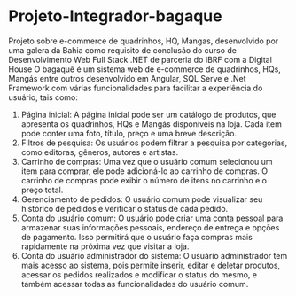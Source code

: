 # Projeto-Integrador-bagaque
Projeto sobre e-commerce  de quadrinhos, HQ, Mangas, desenvolvido por uma galera da Bahia como requisito de conclusão do curso de Desenvolvimento Web Full Stack .NET  de parceria do IBRF com a Digital House
O bagaquê é um sistema web de e-commerce de quadrinhos, HQs,  Mangás  entre outros desenvolvido em Angular, SQL Serve e .Net Framework  com várias funcionalidades para facilitar a experiência do usuário, tais como:
1.	Página inicial: A página inicial pode ser um catálogo de produtos, que apresenta os quadrinhos, HQs e Mangás disponíveis na loja. Cada item pode conter uma foto, título, preço e uma breve descrição. 
2.	Filtros de pesquisa: Os usuários podem filtrar a pesquisa por categorias, como editoras, gêneros, autores e artistas.
3.	Carrinho de compras: Uma vez que o usuário comum selecionou um item para comprar, ele pode adicioná-lo ao carrinho de compras. O carrinho de compras pode exibir o número de itens no carrinho e o preço total.
4.	Gerenciamento de pedidos: O usuário comum pode visualizar seu histórico de pedidos e verificar o status de cada pedido.
5.	Conta do usuário comum: O usuário pode criar uma conta pessoal para armazenar suas informações pessoais, endereço de entrega e opções de pagamento. Isso permitirá que o usuário faça compras mais rapidamente na próxima vez que visitar a loja.
6.	Conta do usuário administrador do sistema: O usuário administrador tem mais acesso ao sistema, pois permite inserir, editar e deletar produtos, acessar os pedidos realizados e modificar o status do mesmo, e também acessar todas as funcionalidades do usuário comum.
